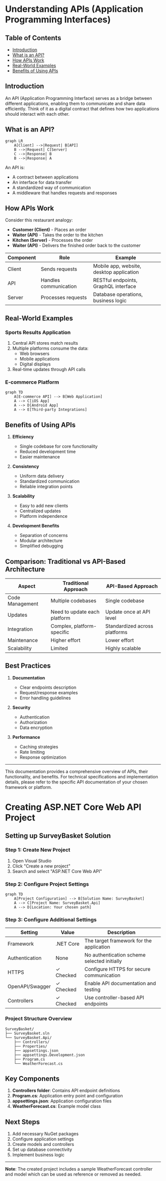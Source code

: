 # Understanding APIs (Application Programming Interfaces)

## Table of Contents
- [Introduction](#introduction)
- [What is an API?](#what-is-an-api)
- [How APIs Work](#how-apis-work)
- [Real-World Examples](#real-world-examples)
- [Benefits of Using APIs](#benefits-of-using-apis)

## Introduction

An API (Application Programming Interface) serves as a bridge between different applications, enabling them to communicate and share data efficiently. Think of it as a digital contract that defines how two applications should interact with each other.

## What is an API?

```mermaid
graph LR
    A[Client] -->|Request| B[API]
    B -->|Request| C[Server]
    C -->|Response| B
    B -->|Response| A
```

An API is:
- A contract between applications
- An interface for data transfer
- A standardized way of communication
- A middleware that handles requests and responses

## How APIs Work

Consider this restaurant analogy:
- **Customer (Client)** - Places an order
- **Waiter (API)** - Takes the order to the kitchen
- **Kitchen (Server)** - Processes the order
- **Waiter (API)** - Delivers the finished order back to the customer

| Component | Role | Example |
|-----------|------|---------|
| Client | Sends requests | Mobile app, website, desktop application |
| API | Handles communication | RESTful endpoints, GraphQL interface |
| Server | Processes requests | Database operations, business logic |

## Real-World Examples

### Sports Results Application
1. Central API stores match results
2. Multiple platforms consume the data:
   - Web browsers
   - Mobile applications
   - Digital displays
3. Real-time updates through API calls

### E-commerce Platform
```mermaid
graph TD
    A[E-commerce API] --> B[Web Application]
    A --> C[iOS App]
    A --> D[Android App]
    A --> E[Third-party Integrations]
```

## Benefits of Using APIs

1. **Efficiency**
   - Single codebase for core functionality
   - Reduced development time
   - Easier maintenance

2. **Consistency**
   - Uniform data delivery
   - Standardized communication
   - Reliable integration points

3. **Scalability**
   - Easy to add new clients
   - Centralized updates
   - Platform independence

4. **Development Benefits**
   - Separation of concerns
   - Modular architecture
   - Simplified debugging

## Comparison: Traditional vs API-Based Architecture

| Aspect | Traditional Approach | API-Based Approach |
|--------|---------------------|-------------------|
| Code Management | Multiple codebases | Single codebase |
| Updates | Need to update each platform | Update once at API level |
| Integration | Complex, platform-specific | Standardized across platforms |
| Maintenance | Higher effort | Lower effort |
| Scalability | Limited | Highly scalable |

## Best Practices

1. **Documentation**
   - Clear endpoints description
   - Request/response examples
   - Error handling guidelines

2. **Security**
   - Authentication
   - Authorization
   - Data encryption

3. **Performance**
   - Caching strategies
   - Rate limiting
   - Response optimization

---

This documentation provides a comprehensive overview of APIs, their functionality, and benefits. For technical specifications and implementation details, please refer to the specific API documentation of your chosen framework or platform.




# Creating ASP.NET Core Web API Project
## Setting up SurveyBasket Solution

### Step 1: Create New Project
1. Open Visual Studio
2. Click "Create a new project"
3. Search and select "ASP.NET Core Web API"

### Step 2: Configure Project Settings
```mermaid
graph TD
    A[Project Configuration] --> B[Solution Name: SurveyBasket]
    A --> C[Project Name: SurveyBasket.Api]
    A --> D[Location: Your chosen path]
```

### Step 3: Configure Additional Settings
| Setting | Value | Description |
|---------|-------|-------------|
| Framework | .NET Core | The target framework for the application |
| Authentication | None | No authentication scheme selected initially |
| HTTPS | ✓ Checked | Configure HTTPS for secure communication |
| OpenAPI/Swagger | ✓ Checked | Enable API documentation and testing |
| Controllers | ✓ Checked | Use controller-based API endpoints |

### Project Structure Overview
```
SurveyBasket/
├── SurveyBasket.sln
└── SurveyBasket.Api/
    ├── Controllers/
    ├── Properties/
    ├── appsettings.json
    ├── appsettings.Development.json
    ├── Program.cs
    └── WeatherForecast.cs
```

## Key Components
1. **Controllers folder**: Contains API endpoint definitions
2. **Program.cs**: Application entry point and configuration
3. **appsettings.json**: Application configuration files
4. **WeatherForecast.cs**: Example model class

## Next Steps
1. Add necessary NuGet packages
2. Configure application settings
3. Create models and controllers
4. Set up database connectivity
5. Implement business logic

---
**Note**: The created project includes a sample WeatherForecast controller and model which can be used as reference or removed as needed.
